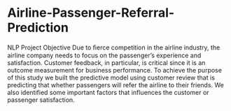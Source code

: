 # Airline-Passenger-Referral-Prediction
NLP Project
Objective
Due to ﬁerce competition in the airline industry, the airline company needs to focus on the passenger’s experience and satisfaction. Customer feedback, in particular, is critical since it is an outcome measurement for business performance. 
To achieve the purpose of this study we built the predictive model using customer review that is predicting that whether passengers will refer the airline to their friends. We also identified some important factors that influences the customer or passenger satisfaction. 

